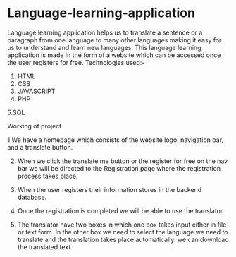 # Language-learning-application
 Language learning application helps us to translate a sentence or a paragraph from one language to many other languages making it easy for us to understand and learn new languages.
This language learning application is made in the form of a website which can be accessed once the user registers for free.
Technologies used:-
1. HTML
2. CSS
3. JAVASCRIPT
4. PHP
   
5.SQL

Working of project

1.We have a homepage which consists of the website logo, navigation bar, and a translate button.

2. When we click the translate me button or the register for free on the nav bar we will be directed to the Registration page where the registration process takes place.

3. When the user registers their information stores in the backend database.

4. Once the registration is completed we will be able to use the translator.

5. The translator have two boxes in which one box takes input either in file or text form. In the other box we need to select the language we need to translate and the translation takes place automatically. we can download the translated text.
